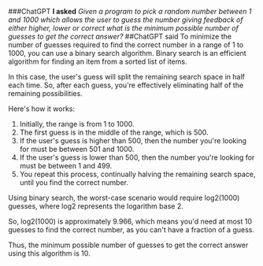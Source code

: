 ###ChatGPT
**I asked**
*Given a program to pick a random number between 1 and 1000 which allows the user to guess the number giving feedback of either higher, lower or correct what is the minimum possible number of guesses to get the correct answer?*
##ChatGPT said
To minimize the number of guesses required to find the correct number in a range of 1 to 1000, you can use a binary search algorithm. Binary search is an efficient algorithm for finding an item from a sorted list of items.

In this case, the user's guess will split the remaining search space in half each time. So, after each guess, you're effectively eliminating half of the remaining possibilities.

Here's how it works:

1. Initially, the range is from 1 to 1000.
2. The first guess is in the middle of the range, which is 500.
3. If the user's guess is higher than 500, then the number you're looking for must be between 501 and 1000.
4. If the user's guess is lower than 500, then the number you're looking for must be between 1 and 499.
5. You repeat this process, continually halving the remaining search space, until you find the correct number.

Using binary search, the worst-case scenario would require log2(1000) guesses, where log2 represents the logarithm base 2. 

So, log2(1000) is approximately 9.966, which means you'd need at most 10 guesses to find the correct number, as you can't have a fraction of a guess.

Thus, the minimum possible number of guesses to get the correct answer using this algorithm is 10.